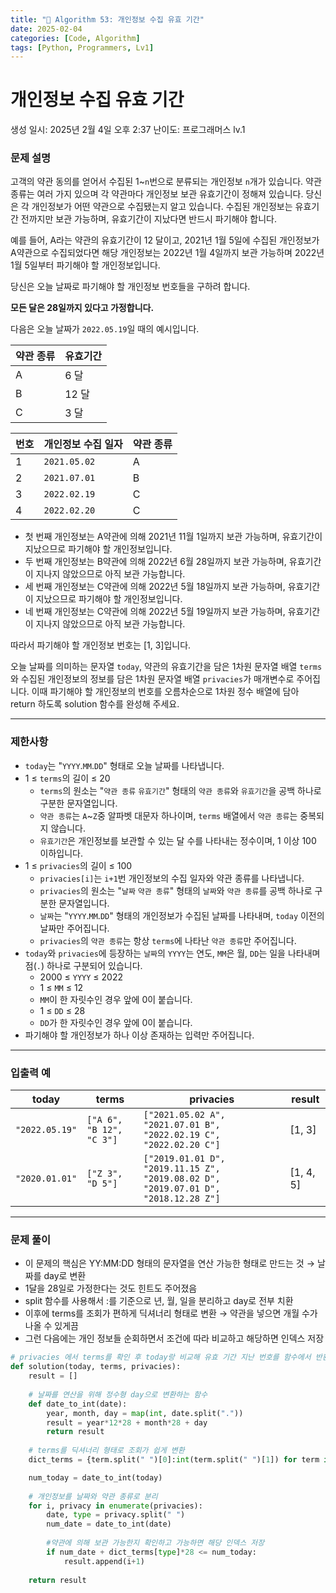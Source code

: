```yaml
---
title: "🧠 Algorithm 53: 개인정보 수집 유효 기간"
date: 2025-02-04
categories: [Code, Algorithm]
tags: [Python, Programmers, Lv1]
---
```


# 개인정보 수집 유효 기간

생성 일시: 2025년 2월 4일 오후 2:37
난이도: 프로그래머스 lv.1

### **문제 설명**

고객의 약관 동의를 얻어서 수집된 1~`n`번으로 분류되는 개인정보 `n`개가 있습니다. 약관 종류는 여러 가지 있으며 각 약관마다 개인정보 보관 유효기간이 정해져 있습니다. 당신은 각 개인정보가 어떤 약관으로 수집됐는지 알고 있습니다. 수집된 개인정보는 유효기간 전까지만 보관 가능하며, 유효기간이 지났다면 반드시 파기해야 합니다.

예를 들어, A라는 약관의 유효기간이 12 달이고, 2021년 1월 5일에 수집된 개인정보가 A약관으로 수집되었다면 해당 개인정보는 2022년 1월 4일까지 보관 가능하며 2022년 1월 5일부터 파기해야 할 개인정보입니다.

당신은 오늘 날짜로 파기해야 할 개인정보 번호들을 구하려 합니다.

**모든 달은 28일까지 있다고 가정합니다.**

다음은 오늘 날짜가 `2022.05.19`일 때의 예시입니다.

| 약관 종류 | 유효기간 |
| --- | --- |
| A | 6 달 |
| B | 12 달 |
| C | 3 달 |

| 번호 | 개인정보 수집 일자 | 약관 종류 |
| --- | --- | --- |
| 1 | `2021.05.02` | A |
| 2 | `2021.07.01` | B |
| 3 | `2022.02.19` | C |
| 4 | `2022.02.20` | C |
- 첫 번째 개인정보는 A약관에 의해 2021년 11월 1일까지 보관 가능하며, 유효기간이 지났으므로 파기해야 할 개인정보입니다.
- 두 번째 개인정보는 B약관에 의해 2022년 6월 28일까지 보관 가능하며, 유효기간이 지나지 않았으므로 아직 보관 가능합니다.
- 세 번째 개인정보는 C약관에 의해 2022년 5월 18일까지 보관 가능하며, 유효기간이 지났으므로 파기해야 할 개인정보입니다.
- 네 번째 개인정보는 C약관에 의해 2022년 5월 19일까지 보관 가능하며, 유효기간이 지나지 않았으므로 아직 보관 가능합니다.

따라서 파기해야 할 개인정보 번호는 [1, 3]입니다.

오늘 날짜를 의미하는 문자열 `today`, 약관의 유효기간을 담은 1차원 문자열 배열 `terms`와 수집된 개인정보의 정보를 담은 1차원 문자열 배열 `privacies`가 매개변수로 주어집니다. 이때 파기해야 할 개인정보의 번호를 오름차순으로 1차원 정수 배열에 담아 return 하도록 solution 함수를 완성해 주세요.

---

### 제한사항

- `today`는 "`YYYY`.`MM`.`DD`" 형태로 오늘 날짜를 나타냅니다.
- 1 ≤ `terms`의 길이 ≤ 20
    - `terms`의 원소는 "`약관 종류` `유효기간`" 형태의 `약관 종류`와 `유효기간`을 공백 하나로 구분한 문자열입니다.
    - `약관 종류`는 `A`~`Z`중 알파벳 대문자 하나이며, `terms` 배열에서 `약관 종류`는 중복되지 않습니다.
    - `유효기간`은 개인정보를 보관할 수 있는 달 수를 나타내는 정수이며, 1 이상 100 이하입니다.
- 1 ≤ `privacies`의 길이 ≤ 100
    - `privacies[i]`는 `i+1`번 개인정보의 수집 일자와 약관 종류를 나타냅니다.
    - `privacies`의 원소는 "`날짜` `약관 종류`" 형태의 `날짜`와 `약관 종류`를 공백 하나로 구분한 문자열입니다.
    - `날짜`는 "`YYYY`.`MM`.`DD`" 형태의 개인정보가 수집된 날짜를 나타내며, `today` 이전의 날짜만 주어집니다.
    - `privacies`의 `약관 종류`는 항상 `terms`에 나타난 `약관 종류`만 주어집니다.
- `today`와 `privacies`에 등장하는 `날짜`의 `YYYY`는 연도, `MM`은 월, `DD`는 일을 나타내며 점(`.`) 하나로 구분되어 있습니다.
    - 2000 ≤ `YYYY` ≤ 2022
    - 1 ≤ `MM` ≤ 12
    - `MM`이 한 자릿수인 경우 앞에 0이 붙습니다.
    - 1 ≤ `DD` ≤ 28
    - `DD`가 한 자릿수인 경우 앞에 0이 붙습니다.
- 파기해야 할 개인정보가 하나 이상 존재하는 입력만 주어집니다.

---

### 입출력 예

| today | terms | privacies | result |
| --- | --- | --- | --- |
| `"2022.05.19"` | `["A 6", "B 12", "C 3"]` | `["2021.05.02 A", "2021.07.01 B", "2022.02.19 C", "2022.02.20 C"]` | [1, 3] |
| `"2020.01.01"` | `["Z 3", "D 5"]` | `["2019.01.01 D", "2019.11.15 Z", "2019.08.02 D", "2019.07.01 D", "2018.12.28 Z"]` | [1, 4, 5] |

---

### 문제 풀이

- 이 문제의 핵심은 YY:MM:DD 형태의 문자열을 연산 가능한 형태로 만드는 것 → 날짜를 day로 변환
- 1달을 28일로 가정한다는 것도 힌트도 주어졌음
- split 함수를 사용해서 :를 기준으로 년, 월, 일을 분리하고 day로 전부 치환
- 이후에 terms를 조회가 편하게 딕셔너리 형태로 변환 → 약관을 넣으면 개월 수가 나올 수 있게끔
- 그런 다음에는 개인 정보들 순회하면서 조건에 따라 비교하고 해당하면 인덱스 저장

```python
# privacies 에서 terms를 확인 후 today랑 비교해 유효 기간 지난 번호를 함수에서 반환
def solution(today, terms, privacies):
    result = []
    
    # 날짜를 연산을 위해 정수형 day으로 변환하는 함수
    def date_to_int(date):
        year, month, day = map(int, date.split("."))
        result = year*12*28 + month*28 + day
        return result
    
    # terms를 딕셔너리 형태로 조회가 쉽게 변환
    dict_terms = {term.split(" ")[0]:int(term.split(" ")[1]) for term in terms}

    num_today = date_to_int(today)
    
    # 개인정보를 날짜와 약관 종류로 분리
    for i, privacy in enumerate(privacies):
        date, type = privacy.split(" ")
        num_date = date_to_int(date)
        
        #약관에 의해 보관 가능한지 확인하고 가능하면 해당 인덱스 저장
        if num_date + dict_terms[type]*28 <= num_today:
            result.append(i+1)
        
    return result
```